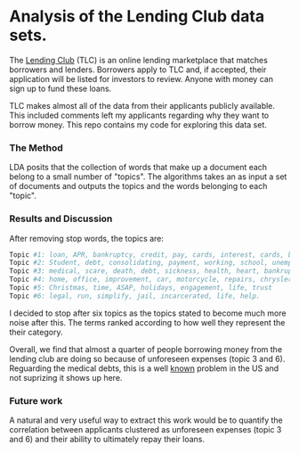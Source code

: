 Analysis of the Lending Club data sets. 
===


The [Lending Club](www.lendingclub.com) (TLC) is an online lending marketplace that matches borrowers and lenders. Borrowers apply to TLC and, if accepted, their application will be listed for investors to review. Anyone with money can sign up to fund these loans.

TLC makes almost all of the data from their applicants publicly available. This included comments left my applicants regarding why they want to borrow money. This repo contains my code for exploring this data set.

### The Method

LDA posits that the collection of words that make up a document each belong to a small number of "topics". The algorithms takes an as input a set of documents and outputs the topics and the words belonging to each "topic".

### Results and Discussion

After removing stop words, the topics are:

```sh
Topic #1: loan, APR, bankruptcy, credit, pay, cards, interest, cards, bills, minimum.
Topic #2: Student, debt, consolidating, payment, working, school, unemployed, job
Topic #3: medical, scare, death, debt, sickness, health, heart, bankruptcies, disease
Topic #4: home, office, improvement, car, motorcycle, repairs, chrysler 
Topic #5: Christmas, time, ASAP, holidays, engagement, life, trust
Topic #6: legal, run, simplify, jail, incarcerated, life, help.
```

I decided to stop after six topics as the topics stated to become much more noise after this. The terms ranked according to how well they represent the their category. 

Overall, we find that almost a quarter of people borrowing money from the lending club are doing so because of unforeseen expenses (topic 3 and 6). Reguarding the medical debts, this is a well [known](http://www.theatlantic.com/health/archive/2014/10/why-americans-are-drowning-in-medical-debt/381163/) problem in the US and not suprizing it shows up here.


### Future work

A natural and very useful way to extract this work would be to quantify the correlation between applicants clustered as unforeseen expenses (topic 3 and 6) and their ability to ultimately repay their loans.



